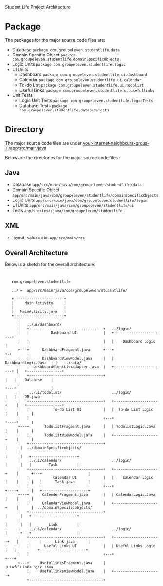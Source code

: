 Student Life Project Architecture


# Package
The packages for the major source code files are:

* Database   `package com.groupeleven.studentlife.data`
* Domain Specific Object   `package com.groupeleven.studentlife.domainSpecificObjects`
* Logic Units   `package com.groupeleven.studentlife.logic`
* UI Units
  * Dashboard    `package com.groupeleven.studentlife.ui.dashboard`
  * Calendar `package com.groupeleven.studentlife.ui.calendar`
  * To-do List  `package com.groupeleven.studentlife.ui.todolist`
  * Useful Links  `package com.groupeleven.studentlife.ui.usefullinks`
* Unit Tests
  * Logic Unit Tests `package com.groupeleven.studentlife.logicTests`
  * Database Tests `package com.groupeleven.studentlife.databaseTests`



# Directory

The major source code files are under [your-internet-neighbours-group-11/app/src/main/java](https://code.cs.umanitoba.ca/3350-winter-2021-a01/your-internet-neighbours-group-11/-/tree/master/app/src)

Below are the directories for the major source code files :

Java
-------
* Database   `app/src/main/java/com/groupeleven/studentlife/data`
* Domain Specific Object   `app/src/main/java/com/groupeleven/studentlife/domainSpecificObjects`
* Logic Units   `app/src/main/java/com/groupeleven/studentlife/logic`
* UI Units `app/src/main/java/com/groupeleven/studentlife/ui`
* Tests `app/src/test/java/com/groupeleven/studentlife`

XML
-----
* layout, values etc. `app/src/main/res`


## Overall Architecture

Below is a sketch for the overall architecture:

```


   com.groupeleven.studentlife

   ../ =  app/src/main/java/com/groupeleven/studentlife/

   +-----------------------+
   |     Main Activity     |
   |                       |
   |   MainActivity.java   |
   +-----------------------+
      |
      |   ../ui/dashboard/
      |   +----------------------------------+   ../logic/
      |   |          Dashboard UI            |   +-----------------------+
      |   |                                  |   |    Dashboard Logic    |
      +---+      DashboardFragment.java      +---+                       +-+
      |   |      DashboardViewModel.java     |   |  DashboardLogic.Java  | |   ../data/
      |   |  DashboardElentListAdapter.java  |   +-----------------------+ |   +----------------+
      |   +----------------------------------+                             |   |    Database    |
      |                                                                    +---+                |
      |    ../ui/todolist/                       ../logic/                 |   |    DB.java     |
      |   +----------------------------------+   +--------------------+    |   +----------------+
      |   |           To-do List UI          |   |  To-do List Logic  |    |      |
      |   |                                  +---+                    +----+      |
      +---+       TodolistFragment.java      |   | TodolistLogic.Java |    |      |
      |   |       TodolistViewModel.ja^a     |   +--------------------+    |      |
      |   +----------------------------------+                             |      |  ../domainSpecificobjects/
      |                                                                    |      |   +---------------------+
      |    ../ui/calendar/                       ../logic/                 |      |   |        Task         |
      |   +----------------------------------+   +--------------------+    |      +---+                     |
      |   |           Calendar UI            |   |    Calendar Logic  |    |      |   |      Task.java      |
      |   |                                  +---+                    +----+      |   +---------------------+
      +---+      CalenderFragment.java       |   | CalendarLogic.Java |    |      |
      |   |      CalendarViewModel.java      |   +--------------------+    |      |  ../domainSpecificobjects/
      |   +----------------------------------+                             |      |   +---------------------+
      |                                                                    |      |   |        Link         |
      |    ../ui/calendar/                       ../logic/                 |      +---+                     |
      |   +----------------------------------+   +---------------------+   |          |      Link.java      |
      |   |       Useful Links UI            |   | Useful Links Logic  |   |          +---------------------+
      |   |                                  +---+                     +---+
      +---+     UsefullinksFragment.java     |   |UsefulLinksLogic.Java|
          |     UsefullinksViewModel.java    |   +---------------------+
          +----------------------------------+





```
